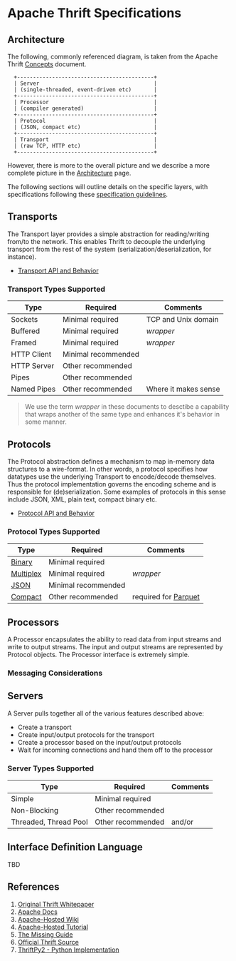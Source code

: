 # Apache Thrift Specifications

## Architecture

The following, commonly referenced diagram, is taken from the Apache Thrift [Concepts](https://thrift.apache.org/docs/concepts) document.

```
  +-------------------------------------------+
  | Server                                    |
  | (single-threaded, event-driven etc)       |
  +-------------------------------------------+
  | Processor                                 |
  | (compiler generated)                      |
  +-------------------------------------------+
  | Protocol                                  |
  | (JSON, compact etc)                       |
  +-------------------------------------------+
  | Transport                                 |
  | (raw TCP, HTTP etc)                       |
  +-------------------------------------------+
```

However, there is more to the overall picture and we describe a more complete picture in the [Architecture](https://johnstonskj.github.io/thrift-specs/architecture) page.

The following sections will outline details on the specific layers, with specifications following these [specification guidelines](https://johnstonskj.github.io/thrift-specs/specification).

## Transports

The Transport layer provides a simple abstraction for reading/writing from/to the network. This enables Thrift to decouple the underlying transport from the rest of the system (serialization/deserialization, for instance).

* [Transport API and Behavior](https://johnstonskj.github.io/thrift-specs/transport-api)

### Transport Types Supported

Type | Required | Comments
-----|----------|---------
Sockets  | Minimal required | TCP and Unix domain
Buffered | Minimal required | *wrapper*
Framed   | Minimal required | *wrapper*
HTTP Client | Minimal recommended |
HTTP Server | Other recommended |
Pipes | Other recommended |
Named Pipes | Other recommended | Where it makes sense

> We use the term *wrapper* in these documents to desctibe a capability that wraps another of the same type and enhances it's behavior in some manner.

## Protocols

The Protocol abstraction defines a mechanism to map in-memory data structures to a wire-format. In other words, a protocol specifies how datatypes use the underlying Transport to encode/decode themselves. Thus the protocol implementation governs the encoding scheme and is responsible for (de)serialization. Some examples of protocols in this sense include JSON, XML, plain text, compact binary etc.

* [Protocol API and Behavior](https://johnstonskj.github.io/thrift-specs/protocol-api)

### Protocol Types Supported

Type | Required | Comments
-----|----------|---------
[Binary](https://johnstonskj.github.io/thrift-specs/protocol-binary)    | Minimal required |
[Multiplex](https://johnstonskj.github.io/thrift-specs/protocol-multiplex) | Minimal required | *wrapper*
[JSON](https://johnstonskj.github.io/thrift-specs/protocol-json) | Minimal recommended |
[Compact](https://johnstonskj.github.io/thrift-specs/protocol-compact) | Other recommended | required for [Parquet](https://parquet.apache.org/)

## Processors

A Processor encapsulates the ability to read data from input streams and write to output streams. The input and output streams are represented by Protocol objects. The Processor interface is extremely simple.

### Messaging Considerations

## Servers

A Server pulls together all of the various features described above:

* Create a transport
* Create input/output protocols for the transport
* Create a processor based on the input/output protocols
* Wait for incoming connections and hand them off to the processor


### Server Types Supported

Type | Required | Comments
-----|----------|---------
Simple    | Minimal required |
Non-Blocking    | Other recommended |
Threaded, Thread Pool | Other recommended | and/or

## Interface Definition Language

TBD

## References

1. [Original Thrift Whitepaper](http://thrift.apache.org/static/files/thrift-20070401.pdf)
2. [Apache Docs](https://thrift.apache.org/docs/)
2. [Apache-Hosted Wiki](https://wiki.apache.org/thrift)
3. [Apache-Hosted Tutorial](http://wiki.apache.org/thrift/Tutorial)
4. [The Missing Guide](https://diwakergupta.github.io/thrift-missing-guide)
5. [Official Thrift Source](https://github.com/apache/thrift)
5. [ThriftPy2 - Python Implementation](https://github.com/Thriftpy/thriftpy2)
